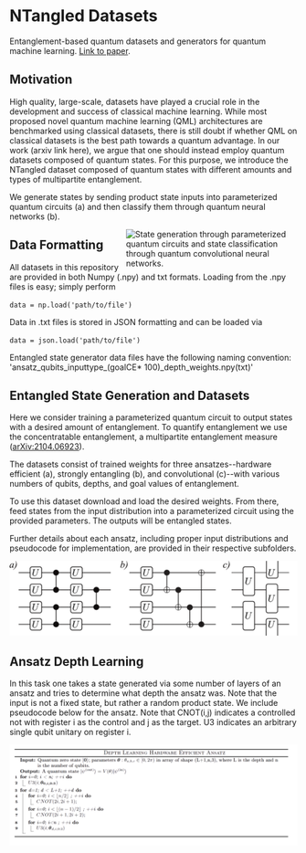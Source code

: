 # NTangled Datasets
Entanglement-based quantum datasets and generators for quantum machine learning. <a href="https://arxiv.org/abs/2109.03400">Link to paper</a>.

## Motivation
High quality, large-scale, datasets have played a crucial role in the development and success of classical machine learning. While most proposed novel 
quantum machine learning (QML) architectures are benchmarked using classical datasets, 
there is still doubt if whether QML on classical datasets is the best path towards a quantum advantage. In our work (arxiv link here), we argue that one should 
instead employ quantum datasets composed of quantum states. For this purpose, we introduce the NTangled dataset composed of quantum states with 
different amounts and types of multipartite entanglement.

We generate states by sending product state inputs into parameterized quantum circuits (a) and then classify them through quantum neural networks (b).

<img src="https://github.com/LSchatzki/QuMEnt_Datasets/blob/9b652b8f2b1724f98a1fdd218a29e12c71271abd/overview.png" align="right" alt="State generation through parameterized quantum circuits and state classification through quantum convolutional neural networks." width="300"/>

## Data Formatting

All datasets in this repository are provided in both Numpy (.npy) and txt formats. Loading from the .npy files is easy; simply perform

`data = np.load('path/to/file')`

Data in .txt files is stored in JSON formatting and can be loaded via

`data = json.load('path/to/file')`

Entangled state generator data files have the following naming convention: 'ansatz_qubits_inputtype_(goalCE\* 100)_depth_weights.npy(txt)'

## Entangled State Generation and Datasets
Here we consider training a parameterized quantum circuit to output states with a desired amount of entanglement. To quantify entanglement we use the concentratable entanglement, a multipartite entanglement measure (<a href="https://arxiv.org/abs/2104.06923">arXiv:2104.06923</a>).

The datasets consist of trained weights for three ansatzes--hardware efficient (a), strongly entangling (b), and convolutional (c)--with various numbers of qubits, depths, and goal values of entanglement.

To use this dataset download and load the desired weights. From there, feed states from the input distribution into a parameterized circuit using the provided parameters. The outputs will be entangled states.

Further details about each ansatz, including proper input distributions and pseudocode for implementation, are provided in their respective subfolders.

![Ansatzes for Entangled State Generation](https://github.com/LSchatzki/NTangled_Datasets/blob/main/Assets/generator_ansatzes.png)

## Ansatz Depth Learning
In this task one takes a state generated via some number of layers of an ansatz and tries to determine what depth the ansatz was. Note that the input is not a fixed state, but rather a random product state. We include pseudocode below for the ansatz. Note that CNOT(i,j) indicates a controlled not with register i as the control and j as the target. U3 indicates an arbitrary single qubit unitary on register i.

![Depth Pseudocode](https://github.com/LSchatzki/NTangled_Datasets/blob/main/Assets/depth_learning_hwe_pseudocode.png)
